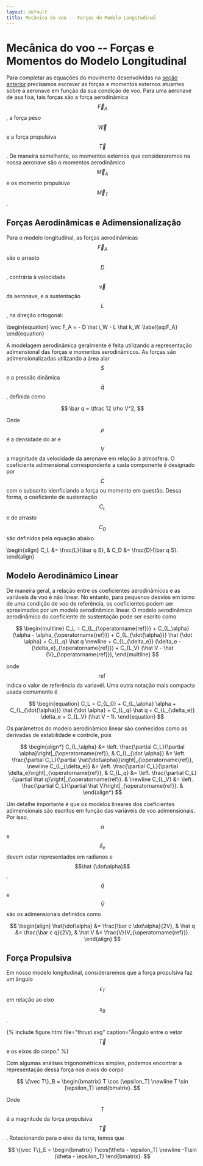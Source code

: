 ```yaml
---
layout: default
title: Mecânica do voo -- Forças do Modelo Longitudinal
---
```


Mecânica do voo -- Forças e Momentos do Modelo Longitudinal
===========================================================

Para completar as equações do movimento desenvolvidas na [seção anterior]
precisamos escrever as forças e momentos externos atuantes sobre a aeronave
em função da sua condição de voo. Para uma aeronave de asa fixa, tais forças
são a força aerodinâmica $$\vec F_A$$, a força peso $$\vec W$$ e a força
propulsiva $$\vec T$$. De maneira semelhante, os momentos externos que
consideraremos na nossa aeronave são o momentos aerodinâmico $$\vec M_A$$
e os momento propulsivo $$\vec M_T$$.


Forças Aerodinâmicas e Adimensionalização
-----------------------------------------

Para o modelo longitudinal, as forças aerodinâmicas $$\vec F_A$$ são o arrasto
$$D$$, contrária à velocidade $$\vec v$$ da aeronave, e a sustentação $$L$$,
na direção ortogonal:

\begin{equation}
  \vec F_A = - D \hat i_W - L \hat k_W.
  \label{eq:F_A}
\end{equation}

A modelagem aerodinâmica geralmente é feita utilizando a representação
adimensional das forças e momentos aerodinâmicos. As forças são
adimensionalizadas utilizando a área alar $$S$$ e a pressão dinâmica $$\bar q$$,
definida como

$$
  \bar q = \tfrac 12 \rho V^2,
$$

Onde $$\rho$$ é a densidade do ar e $$V$$ a magnitude da velocidade da
aeronave em relação à atmosfera.
O coeficiente adimensional correspondente a cada componente é designado por
$$C$$ com o subscrito idenficiando a força ou momento em questão. Dessa forma,
o coeficiente de sustentação $$C_L$$ e de arrasto $$C_D$$ são definidos pela
equação abaixo.

\begin{align}
  C_L &= \frac{L}{\bar q S}, &
  C_D &= \frac{D}{\bar q S}.
\end{align}

Modelo Aerodinâmico Linear
--------------------------

De maneira geral, a relação entre os coeficientes aerodinâmicos e as variáveis
de voo é não linear. No entanto, para pequenos desvios em torno de uma condição
de voo de referência, os coeficientes podem ser aproximados por um modelo
aerodinâmico linear. O modelo aerodinâmico aerodinâmico do coeficiente de
sustentação pode ser escrito como

$$
\begin{multline}
  C_L = C_{L_{\operatorname{ref}}} + 
  C_{L_\alpha} (\alpha - \alpha_{\operatorname{ref}}) +
  C_{L_{\dot{\alpha}}} \hat {\dot \alpha} +
  C_{L_q} \hat q
  \newline +  
  C_{L_{\delta_e}} (\delta_e - {\delta_e}_{\operatorname{ref}}) +
  C_{L_V} (\hat V - \hat {V}_{\operatorname{ref}}),
\end{multline}
$$

onde $$\operatorname{ref}$$ indica o valor de referência da variavél.
Uma outra notação mais compacta usada comumente é 

$$
\begin{equation}
  C_L = C_{L_0} +
  C_{L_\alpha} \alpha +
  C_{L_{\dot{\alpha}}} \hat {\dot \alpha} +
  C_{L_q} \hat q + 
  C_{L_{\delta_e}} \delta_e +
  C_{L_V} (\hat V - 1).
\end{equation}
$$

Os parâmetros do modelo aerodinâmico linear são conhecidos como as derivadas
de estabilidade e controle, pois

$$
\begin{align*}
  C_{L_\alpha} &=
  \left.
  \frac{\partial C_L}{\partial \alpha}\right|_{\operatorname{ref}}, &
  C_{L_{\dot \alpha}} &=
  \left.
  \frac{\partial C_L}{\partial \hat{\dot\alpha}}\right|_{\operatorname{ref}},
  \newline
  C_{L_{\delta_e}} &=
  \left.
  \frac{\partial C_L}{\partial \delta_e}\right|_{\operatorname{ref}}, &
  C_{L_q} &=
  \left.
  \frac{\partial C_L}{\partial \hat q}\right|_{\operatorname{ref}}. &
  \newline
  C_{L_V} &=
  \left.
  \frac{\partial C_L}{\partial \hat V}\right|_{\operatorname{ref}}. &
\end{align*}
$$

Um detalhe importante é que os modelos lineares dos coeficientes adimensionais
são escritos em função das variáveis de voo adimensionais. Por isso, $$\alpha$$
e $$\delta_e$$ devem estar representados em radianos e $$\hat {\dot\alpha}$$,
$$\hat q$$ e $$\hat V$$ são os adimensionais definidos como

$$
\begin{align}
  \hat{\dot\alpha} &= \frac{\bar c \dot\alpha}{2V}, &
  \hat q &= \frac{\bar c q}{2V}, &
  \hat V &= \frac{V}{V_{\operatorname{ref}}}.
\end{align}
$$

Força Propulsiva
----------------
Em nosso modelo longitudinal, consideraremos que a força propulsiva faz um
ângulo $$\epsilon_T$$ em relação ao eixo $$x_B$$.

{%
   include figure.html
   file="thrust.svg"
   caption="Ângulo entre o vetor $$\vec T$$ e os eixos do corpo."
%}

Com algumas análises trigonométricas simples, podemos encontrar a representação
dessa força nos eixos do corpo

$$
  \{\vec T\}_B =
  \begin{bmatrix}
    T \cos (\epsilon_T) \newline T \sin (\epsilon_T)
  \end{bmatrix}.
$$

Onde $$T$$ é a magnitude da força propulsiva $$\vec T$$.
Rotacionando para o eixo da terra, temos que

$$
  \{\vec T\}_E =
  \begin{bmatrix}
    T\cos(\theta - \epsilon_T) \newline -T\sin (\theta - \epsilon_T)
  \end{bmatrix}.
$$

[seção anterior]: ../long-eqmov